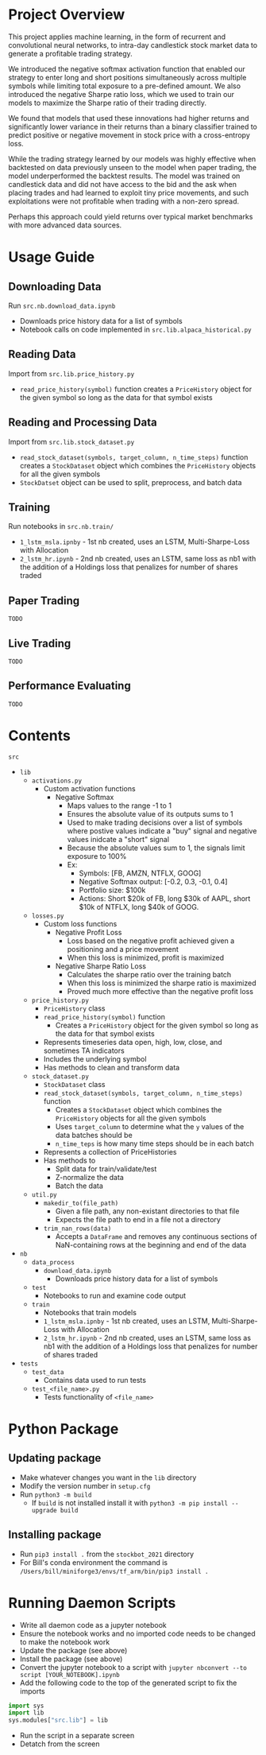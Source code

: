 # Project Overview

This project applies machine learning, in the form of recurrent and convolutional neural networks, to intra-day candlestick stock market data to generate a profitable trading strategy. 

We introduced the negative softmax activation function that enabled our strategy to enter long and short positions simultaneously across multiple symbols while limiting total exposure to a pre-defined amount. We also introduced the negative Sharpe ratio loss, which we used to train our models to maximize the Sharpe ratio of their trading directly.

We found that models that used these innovations had higher returns and significantly lower variance in their returns than a binary classifier trained to predict positive or negative movement in stock price with a cross-entropy loss.

While the trading strategy learned by our models was highly effective when backtested on data previously unseen to the model when paper trading, the model underperformed the backtest results. The model was trained on candlestick data and did not have access to the bid and the ask when placing trades and had learned to exploit tiny price movements, and such exploitations were not profitable when trading with a non-zero spread. 

Perhaps this approach could yield returns over typical market benchmarks with more advanced data sources.



# Usage Guide

## Downloading Data
Run `src.nb.download_data.ipynb`
* Downloads price history data for a list of symbols
* Notebook calls on code implemented in `src.lib.alpaca_historical.py`

## Reading Data
Import from `src.lib.price_history.py`
* `read_price_history(symbol)` function creates a `PriceHistory` object for the given symbol so long as the data for that symbol exists

## Reading and Processing Data
Import from `src.lib.stock_dataset.py`
* `read_stock_dataset(symbols, target_column, n_time_steps)` function creates a `StockDataset` object which combines the `PriceHistory` objects for all the given symbols
* `StockDatset` object can be used to split, preprocess, and batch data

## Training
Run notebooks in `src.nb.train/`
* `1_lstm_msla.ipnby` - 1st nb created, uses an LSTM, Multi-Sharpe-Loss with Allocation
* `2_lstm_hr.ipynb` - 2nd nb created, uses an LSTM, same loss as nb1 with the addition of a Holdings loss that penalizes for number of shares traded

## Paper Trading
`TODO`
## Live Trading
`TODO`
## Performance Evaluating
`TODO`
# Contents

`src`
* `lib`
    * `activations.py`
        * Custom activation functions
            *  Negative Softmax
                * Maps values to the range -1 to 1
                * Ensures the absolute value of its outputs sums to 1
                * Used to make trading decisions over a list of symbols where postive values indicate a "buy" signal and negative values inidcate a "short" signal
                * Because the absolute values sum to 1, the signals limit exposure to 100%
                * Ex:
                    * Symbols: [FB, AMZN, NTFLX, GOOG]
                    * Negative Softmax output: [-0.2, 0.3, -0.1, 0.4]
                    * Portfolio size: $100k
                    * Actions: Short $20k of FB, long $30k of AAPL, short $10k of NTFLX, long $40k of GOOG.
    * `losses.py`
        * Custom loss functions
            * Negative Profit Loss
                * Loss based on the negative profit achieved given a positioning and a price movement
                * When this loss is minimized, profit is maximized
            * Negative Sharpe Ratio Loss
                * Calculates the sharpe ratio over the training batch
                * When this loss is minimized the sharpe ratio is maximized
                * Proved much more effective than the negative profit loss
    * `price_history.py`
        * `PriceHistory` class
        * `read_price_history(symbol)` function
            * Creates a `PriceHistory` object for the given symbol so long as the data for that symbol exists
        * Represents timeseries data open, high, low, close, and sometimes TA indicators
        * Includes the underlying symbol
        * Has methods to clean and transform data
    * `stock_dataset.py`
        * `StockDataset` class
        * `read_stock_dataset(symbols, target_column, n_time_steps)` function
            * Creates a `StockDataset` object which combines the `PriceHistory` objects for all the given symbols
            * Uses `target_column` to determine what the `y` values of the data batches should be
            * `n_time_teps` is how many time steps should be in each batch
        * Represents a collection of PriceHistories
        * Has methods to
            * Split data for train/validate/test
            * Z-normalize the data
            * Batch the data
    * `util.py`
        * `makedir_to(file_path)`
            * Given a file path, any non-existant directories to that file
            * Expects the file path to end in a file not a directory
        * `trim_nan_rows(data)`
            * Accepts a `DataFrame` and removes any continuous sections of NaN-containing rows at the beginning and end of the data
* `nb`
    * `data_process`
        * `download_data.ipynb`
            * Downloads price history data for a list of symbols
    * `test`
        * Notebooks to run and examine code output
    * `train`
        * Notebooks that train models
        * `1_lstm_msla.ipnby` - 1st nb created, uses an LSTM, Multi-Sharpe-Loss with Allocation
        * `2_lstm_hr.ipynb` - 2nd nb created, uses an LSTM, same loss as nb1 with the addition of a Holdings loss that penalizes for number of shares traded
* `tests`
    * `test_data`
        * Contains data used to run tests
    * `test_<file_name>.py`
        * Tests functionality of `<file_name>`


# Python Package

## Updating package
* Make whatever changes you want in the `lib` directory
* Modify the version number in `setup.cfg`
* Run `python3 -m build`
    * If `build` is not installed install it with `python3 -m pip install --upgrade build`

## Installing package
* Run `pip3 install .` from the `stockbot_2021` directory
* For Bill's conda environment the command is `/Users/bill/miniforge3/envs/tf_arm/bin/pip3 install .`

# Running Daemon Scripts
* Write all daemon code as a jupyter notebook
* Ensure the notebook works and no imported code needs to be changed to make the notebook work
* Update the package (see above)
* Install the package (see above)
* Convert the jupyter notebook to a script with `jupyter nbconvert --to script [YOUR_NOTEBOOK].ipynb`
* Add the following code to the top of the generated script to fix the imports
```python
import sys
import lib
sys.modules["src.lib"] = lib
```
* Run the script in a separate screen
* Detatch from the screen